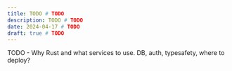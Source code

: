 ```yaml
---
title: TODO # TODO
description: TODO # TODO
date: 2024-04-17 # TODO
draft: true # TODO
---
```


TODO - Why Rust and what services to use. DB, auth, typesafety, where to deploy?
